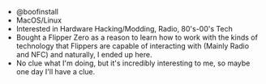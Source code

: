- @boofinstall
- MacOS/Linux
- Interested in Hardware Hacking/Modding, Radio, 80's-00's Tech
- Bought a Flipper Zero as a reason to learn how to work with the kinds of technology that Flippers are capable of interacting with (Mainly Radio and NFC) and naturally, I ended up here.
- No clue what I'm doing, but it's incredibly interesting to me, so maybe one day I'll have a clue.
